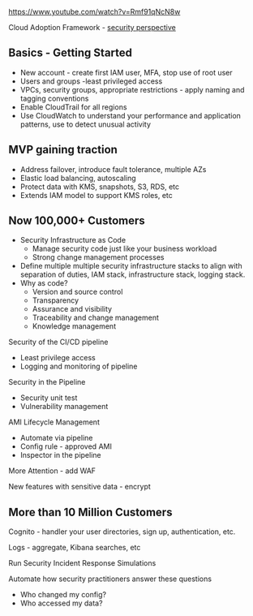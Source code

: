 https://www.youtube.com/watch?v=Rmf91qNcN8w

Cloud Adoption Framework - [security perspective](https://d0.awsstatic.com/whitepapers/AWS_CAF_Security_Perspective.pdf)

## Basics - Getting Started

* New account - create first IAM user, MFA, stop use of root user
* Users and groups -least privileged access
* VPCs, security groups, appropriate restrictions - apply naming and tagging conventions
* Enable CloudTrail for all regions
* Use CloudWatch to understand your performance and application patterns, use to detect unusual activity

## MVP gaining traction

* Address failover, introduce fault tolerance, multiple AZs
* Elastic load balancing, autoscaling
* Protect data with KMS, snapshots, S3, RDS, etc
* Extends IAM model to support KMS roles, etc

## Now 100,000+ Customers

* Security Infrastructure as Code
    * Manage security code just like your business workload
    * Strong change management processes
* Define multiple multiple security infrastructure stacks to align with separation of duties, IAM stack, infrastructure stack, logging stack.
* Why as code?
    * Version and source control
    * Transparency
    * Assurance and visibility
    * Traceability and change management
    * Knowledge management

Security of the CI/CD pipeline

* Least privilege access
* Logging and monitoring of pipeline

Security in the Pipeline

* Security unit test
* Vulnerability management

AMI Lifecycle Management

* Automate via pipeline
* Config rule - approved AMI
* Inspector in the pipeline

More Attention - add WAF

New features with sensitive data - encrypt

## More than 10 Million Customers

Cognito - handler your user directories, sign up, authentication, etc.

Logs - aggregate, Kibana searches, etc

Run Security Incident Response Simulations

Automate how security practitioners answer these questions

* Who changed my config?
* Who accessed my data?